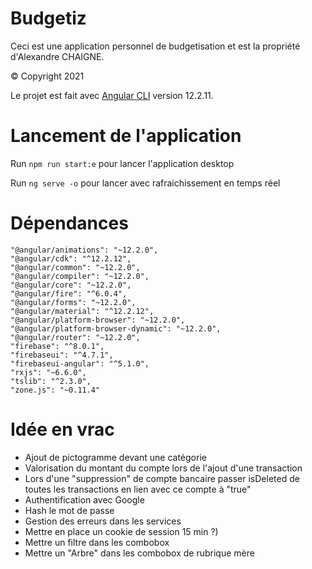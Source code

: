 # Budgetiz

Ceci est une application personnel de budgetisation et est la propriété d'Alexandre CHAIGNE.

© Copyright 2021

Le projet est fait avec [Angular CLI](https://github.com/angular/angular-cli) version 12.2.11.

# Lancement de l'application

Run `npm run start:e` pour lancer l'application desktop

Run `ng serve -o` pour lancer avec rafraichissement en temps réel

# Dépendances
    "@angular/animations": "~12.2.0",
    "@angular/cdk": "^12.2.12",
    "@angular/common": "~12.2.0",
    "@angular/compiler": "~12.2.0",
    "@angular/core": "~12.2.0",
    "@angular/fire": "^6.0.4",
    "@angular/forms": "~12.2.0",
    "@angular/material": "^12.2.12",
    "@angular/platform-browser": "~12.2.0",
    "@angular/platform-browser-dynamic": "~12.2.0",
    "@angular/router": "~12.2.0",
    "firebase": "^8.0.1",
    "firebaseui": "^4.7.1",
    "firebaseui-angular": "^5.1.0",
    "rxjs": "~6.6.0",
    "tslib": "^2.3.0",
    "zone.js": "~0.11.4"

# Idée en vrac

- Ajout de pictogramme devant une catégorie
- Valorisation du montant du compte lors de l'ajout d'une transaction
- Lors d'une "suppression" de compte bancaire passer isDeleted de toutes les transactions en lien avec ce compte à "true"
- Authentification avec Google
- Hash le mot de passe 
- Gestion des erreurs dans les services
- Mettre en place un cookie de session 15 min ?)
- Mettre un filtre dans les combobox
- Mettre un "Arbre" dans les combobox de rubrique mère
